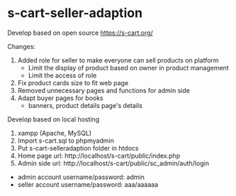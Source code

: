 # s-cart-seller-adaption

Develop based on open source https://s-cart.org/ 

Changes: 
1. Added role for seller to make everyone can sell products on platform
    - Limit the display of product based on owner in product management
    - Limit the access of role
2. Fix product cards size to fit web page
3. Removed unnecessary pages and functions for admin side
4. Adapt buyer pages for books
    - banners, product details page's details
    


Develop based on local hosting
1. xampp (Apache, MySQL)
2. Import s-cart.sql to phpmyadmin
3. Put s-cart-selleradaption folder in htdocs
3. Home page url: http://localhost/s-cart/public/index.php
4. Admin side url: http://localhost/s-cart/public/sc_admin/auth/login
 - admin account username/password: admin
 - seller account username/password: aaa/aaaaaa
